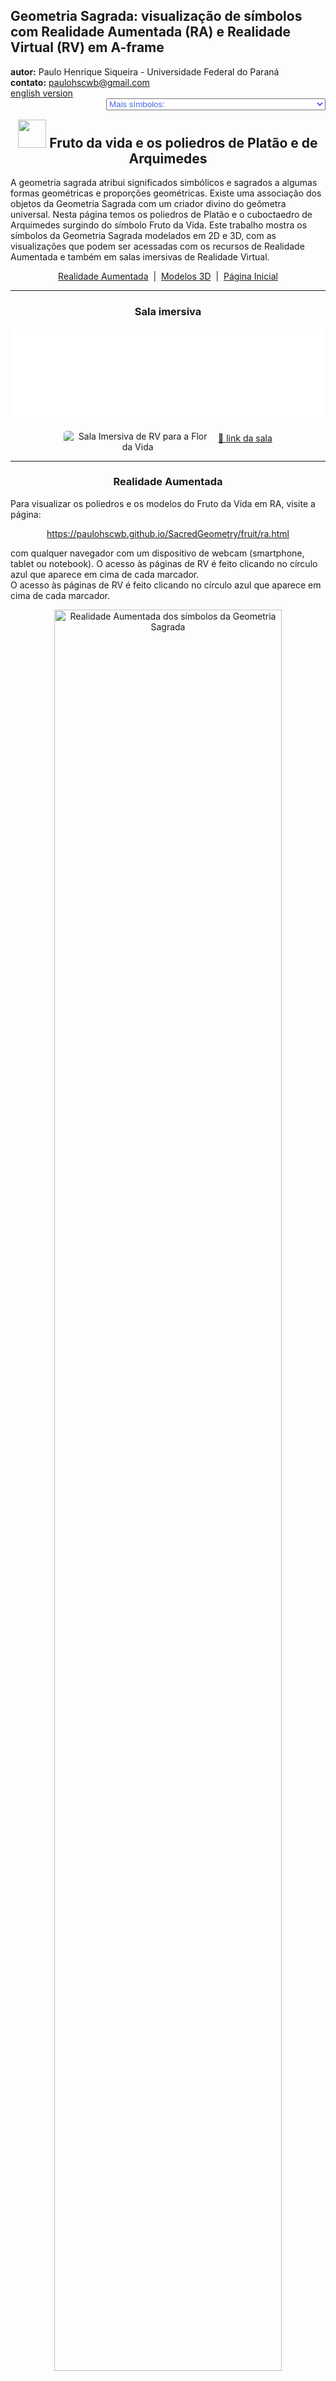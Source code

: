 <link rel="stylesheet" href="../../scripts/style.css">
<meta charset="utf-8">
<link rel="icon" type="image/png" href="../vr/salas/imagens/icone.png">
<h2>Geometria Sagrada: visualização de símbolos com Realidade Aumentada (RA) e Realidade Virtual (RV) em A-frame</h2>
<b>autor:</b> Paulo Henrique Siqueira - Universidade Federal do Paraná
<br><b>contato:</b> <a href="#"> paulohscwb@gmail.com </a>
<br><a href="https://paulohscwb.github.io/SacredGeometry/fruit/">english version</a>
<form style="margin: 0 auto; float:right; text-align:right; width:100%; margin-bottom:15px;">
	<select id="url" onchange="urlHandler(this.value)" style="color:royalblue;">
		<option disabled selected>Mais símbolos:</option>
		<option value="../../symbols/pt-br/">Símbolos da Geometria Sagrada</option>
		<option value="../../flower/pt-br/">Flor da vida e os poliedros de Platão e de Arquimedes</option>
		<option disabled value="../../fruit/pt-br/">Fruto da vida e os poliedros de Platão e de Arquimedes</option>
		<!--<option value="../../grid/pt-br/">Grade da vida e os poliedros de Platão e de Arquimedes</option>
		<option value="../../metatron/pt-br/">Metatron e os poliedros de Platão e de Arquimedes</option>-->
	</select>
</form>
<script>
function urlHandler(value) {                               
    window.location.assign(`${value}`);
}
</script>

<p id="p1"></p>
  <h2 align="center"><img src="../vr/salas/imagens/icone.png" style="margin-bottom:-10px" width="45"> Fruto da vida e os poliedros de Platão e de Arquimedes</h2>
  A geometria sagrada atribui significados simbólicos e sagrados a algumas formas geométricas e proporções geométricas. Existe uma associação dos objetos da Geometria Sagrada com um criador divino do geômetra universal. Nesta página temos os poliedros de Platão e o cuboctaedro de Arquimedes surgindo do símbolo Fruto da Vida.
Este trabalho mostra os símbolos da Geometria Sagrada modelados em 2D e 3D, com as visualizações que podem ser acessadas com os recursos de Realidade Aumentada e também em salas imersivas de Realidade Virtual.

 <p align="center"><a href="#ra">Realidade Aumentada</a><span>&nbsp;&nbsp;|&nbsp;&nbsp;</span><a href="#m3d">Modelos 3D</a><span>&nbsp;&nbsp;|&nbsp;&nbsp;</span><a href="../../pt-br/">Página Inicial</a></p>
<hr>
 <h3 align="center">Sala imersiva</h3>
  <div class="embed-container"><iframe width="100%" src="../sala.htm" title="Sala Imersiva dos símbolos da Geometria Sagrada" frameborder="0" loading="lazy"></iframe></div>
  <p align="center"><img align="middle" src="../vr/salas/videos/fruit.gif" style="max-width: 47%; border-radius:5px; margin-right:10px" loading="lazy" alt="Sala Imersiva de RV para a Flor da Vida"/><a href="../sala.htm" target="_blank">&#x1f517; link da sala</a></p> 
  <hr>
  <h3 id="ra" align="center">Realidade Aumentada</h3>
  Para visualizar os poliedros e os modelos do Fruto da Vida em RA, visite a página:
<p align="center"><a href="../ra.html" class="raAR" target="_blank">https://paulohscwb.github.io/SacredGeometry/fruit/ra.html</a></p>
com qualquer navegador com um dispositivo de webcam (smartphone, tablet ou notebook).
O acesso às páginas de RV é feito clicando no círculo azul que aparece em cima de cada marcador.
<br>O acesso às páginas de RV é feito clicando no círculo azul que aparece em cima de cada marcador.
<p align="center"><img style="border-radius:7px;" alt="Realidade Aumentada dos símbolos da Geometria Sagrada" src="../ar/example.png" width="85%"></p>
<hr>
<h3 id="m3d" align="center">Modelos 3D</h3>
<!--<iframe width="560" height="315" style="max-width:100%" src="https://www.youtube.com/embed/videoseries?list=PLy0I_lGW8HxUFFS5qIXC2KozRYcu06Jaq" title="YouTube video player" frameborder="0" allow="accelerometer; autoplay; clipboard-write; encrypted-media; gyroscope; picture-in-picture; web-share" allowfullscreen></iframe>-->
<h4>1. Fruto da vida - tetraedro</h4>
<a href="../vr/FruitOfLife2d_tetrahedron.htm" target="_blank" title="modelo 3D" class="fotoA"><img src="../ar/38A.png" class="foto" alt="Fruto da vida - tetraedro"></a><img src="../ar/38.png" class="qr">
 <br><br><br>Platão concebeu o mundo sendo composto por quatro elementos básicos: Terra, Fogo, Ar e Água. Além disso, Platão estabeleceu uma associação mística entre estes elementos e os sólidos Platônicos. Assim, o Tetraedro está associado ao Fogo e corresponde à primeira circunferência do símbolo da Semente da Vida. Os vértices do tetraedro regular aparecem sobre algumas circunferências do símbolo da Fruto da Vida.
 <br><br><br>
<a href="../ra.html" class="raAR" title="Realidade aumentada" target="_blank"></a>
<hr>
<h4>2. Fruto da vida - cubo</h4>
<a href="../vr/FruitOfLife2d_cube.htm" target="_blank" title="modelo 3D" class="fotoA"><img src="../ar/39A.png" class="foto" alt="Fruto da vida - cubo"></a><img src="../ar/39.png" class="qr">
 <br><br><br>De acordo com a correspondência mística de Platão, o Cubo está associado à Terra e corresponde à segunda circunferência do símbolo da Semente da Vida. Os vértices do cubo aparecem sobre algumas circunferências do símbolo da Fruto da Vida.
 <br><br><br>
<a href="../ra.html" class="raAR" title="Realidade aumentada" target="_blank"></a>
<hr>
<h4>3. Fruto da vida - octaedro</h4>
<a href="../vr/FruitOfLife2d_octahedron.htm" target="_blank" title="modelo 3D" class="fotoA"><img src="../ar/40A.png" class="foto" alt="Fruto da vida - octaedro"></a><img src="../ar/40.png" class="qr">
 <br><br><br>De acordo com a correspondência mística de Platão, o Octaedro está associado ao Ar e corresponde à terceira circunferência do símbolo da Semente da Vida. Os vértices do Octaedro regular aparecem sobre algumas circunferências do símbolo da Fruto da Vida.
 <br><br><br>
<a href="../ra.html" class="raAR" title="Realidade aumentada" target="_blank"></a>
<hr>
<h4>4. Fruto da vida - icosaedro</h4>
<a href="../vr/FruitOfLife2d_icosahedron.htm" target="_blank" title="modelo 3D" class="fotoA"><img src="../ar/41A.png" class="foto" alt="Fruto da vida - icosaedro"></a><img src="../ar/41.png" class="qr">
 <br><br><br>De acordo com a correspondência mística de Platão, o Icosaedro está associado à Água e corresponde à quarta circunferência do símbolo da Semente da Vida. Os vértices do Icosaedro regular aparecem sobrepostos ou com correspondência associada a algumas circunferências do símbolo da Fruto da Vida.
 <br><br><br>
<a href="../ra.html" class="raAR" title="Realidade aumentada" target="_blank"></a>
<hr>
<h4>5. Fruto da vida - dodecaedro</h4>
<a href="../vr/FruitOfLife2d_dodecahedron.htm" target="_blank" title="modelo 3D" class="fotoA"><img src="../ar/42A.png" class="foto" alt="Fruto da vida - dodecaedro"></a><img src="../ar/42.png" class="qr">
 <br><br><br>De acordo com a correspondência mística de Platão, o Dodecaedro está associado ao Universo e corresponde à quinta circunferência do símbolo da Semente da Vida. Os vértices do Dodecaedro regular aparecem sobrepostos ou com correspondência associada a algumas circunferências do símbolo da Fruto da Vida.
 <br><br><br>
<a href="../ra.html" class="raAR" title="Realidade aumentada" target="_blank"></a>
<hr>
<h4>6. Fruto da vida - tetraedro estrelado</h4>
<a href="../vr/FruitOfLife2d_tetrahedronStar.htm" target="_blank" title="modelo 3D" class="fotoA"><img src="../ar/43A.png" class="foto" alt="Fruto da vida - tetraedro estrelado"></a><img src="../ar/43.png" class="qr">
 <br><br><br>A Merkabah ou Tetraedro estrelado ou Estrela de Davi é a figura geométrica que representa a energia masculina e feminina do Céu e da Terra. O Tetraedro estrelado corresponde à sexta circunferência do símbolo da Semente da Vida e os vértices deste sólido aparecem sobrepostos a algumas circunferências do símbolo da Fruto da Vida.
 <br><br><br>
<a href="../ra.html" class="raAR" title="Realidade aumentada" target="_blank"></a>
<hr>
<h4>7. Fruto da vida - cuboctaedro</h4>
<a href="../vr/FruitOfLife2d_cuboctahedron.htm" target="_blank" title="modelo 3D" class="fotoA"><img src="../ar/44A.png" class="foto" alt="Fruto da vida - cuboctaedro"></a><img src="../ar/44.png" class="qr">
 <br><br><br>O Cuboctaedro de Arquimedes representa o Vetor de Equilíbrio de energia. O Cuboctaedro corresponde à sétima circunferência do símbolo da Semente da Vida e os vértices deste sólido aparecem sobrepostos ou com correspondência com algumas circunferências do símbolo da Fruto da Vida.
 <br><br><br>
<a href="../ra.html" class="raAR" title="Realidade aumentada" target="_blank"></a>
<hr>
<h4>8. Fruto da vida 3D - cuboctaedro</h4>
<a href="../vr/FruitOfLife3d_cuboctahedron.htm" target="_blank" title="modelo 3D" class="fotoA"><img src="../ar/45A.png" class="foto" alt="Fruto da vida 3D"></a><img src="../ar/45.png" class="qr">
 <br><br><br>Nesta representação temos o modelo em 3D do símbolo da Fruto da Vida construído com 3 rotações em torno de um dos símbolos. Unindo-se as interseções dos círculos maiores, obtemos um cuboctaedro de Arquimedes.
 <br><br><br>
<a href="../ra.html" class="raAR" title="Realidade aumentada" target="_blank"></a>
<p class="topop"><a href="#p1" class="topo">voltar ao topo</a></p>
<hr>

<br><a rel="license" href="http://creativecommons.org/licenses/by-nc-nd/4.0/"><img alt="Licença Creative Commons" style="border-width:0" src="https://i.creativecommons.org/l/by-nc-nd/4.0/88x31.png" loading="lazy"/></a><br /><span xmlns:dct="http://purl.org/dc/terms/" property="dct:title">Fruit of life and the polyhedra of Plato and Archimedes - Visualization of symbols with Augmented Reality and Virtual Reality</span> de <a xmlns:cc="http://creativecommons.org/ns#" href="https://paulohscwb.github.io/SacredGeometry/fruit/pt-br/" property="cc:attributionName" rel="cc:attributionURL">Paulo Henrique Siqueira</a> está licenciado com uma Licença <a rel="license" href="http://creativecommons.org/licenses/by-nc-nd/4.0/">Creative Commons Atribuição-NãoComercial-SemDerivações 4.0 Internacional</a>.

<h4>Como citar este trabalho:</h4> 
<p>Siqueira, P.H., "Fruit of life and the polyhedra of Plato and Archimedes: Visualization of symbols with Augmented Reality and Virtual Reality". Disponível em: <https://paulohscwb.github.io/SacredGeometry/fruit/pt-br/>, Julho de 2024.</p>
<!--<a target="_blank" href="https://doi.org/10.5281/zenodo.8272770"><img src="https://zenodo.org/badge/DOI/10.5281/zenodo.8272770.svg" alt="DOI"></a>-->
<br><br><b>Referências:</b>
<br>Pardesco. "Sacred Geometry Art, Symbols & Meanings". <a href="https://pardesco.com/blogs/news/sacred-geometry-art-symbols-meanings" target="_blank">https://pardesco.com/blogs/news/sacred-geometry-art-symbols-meanings</a>
<br>Weisstein, Eric W. "Platonic Solid" From MathWorld-A Wolfram Web Resource. <a href="http://mathworld.wolfram.com/PlatonicSolid.html" target="_blank">http://mathworld.wolfram.com/PlatonicSolid.html</a>
<br>Wikipedia <a href="https://en.wikipedia.org/wiki/en.wikipedia.org/wiki/Platonic_solid" target="_blank">https://en.wikipedia.org/wiki/Platonic_solid</a>
<br>Solar System Scope. "Solar Textures: Stars and Milky Way". <a href="http://dmccooey.com/polyhedra/" target="_blank">https://www.solarsystemscope.com/textures/</a>
